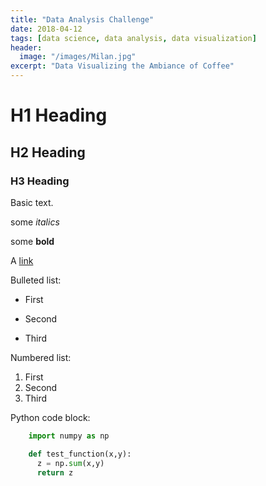 ```yaml
---
title: "Data Analysis Challenge"
date: 2018-04-12
tags: [data science, data analysis, data visualization]
header:
  image: "/images/Milan.jpg"
excerpt: "Data Visualizing the Ambiance of Coffee"
---
```


# H1 Heading

## H2 Heading

### H3 Heading

Basic text.

some *italics*

some **bold**

A [link](https:jffj)

Bulleted list:
* First
+ Second
- Third

Numbered list:
1. First
2. Second
3. Third

Python code block:
```python
    import numpy as np

    def test_function(x,y):
      z = np.sum(x,y)
      return z
```
